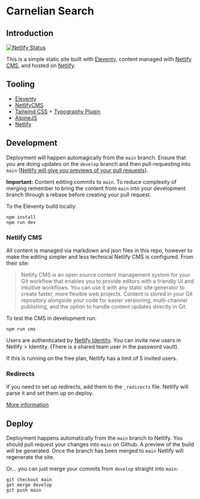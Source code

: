 # Carnelian Search

## Introduction

[![Netlify Status](https://api.netlify.com/api/v1/badges/dce13b5b-c0a8-434b-8906-971bda299440/deploy-status)](https://app.netlify.com/sites/carnelian-search/deploys)

This is a simple static site built with [Eleventy](https://www.11ty.dev/), content managed with [Netlify CMS](https://www.netlifycms.org/), and hosted on [Netlify](https://www.netlify.com/).

## Tooling

- [Eleventy](https://www.11ty.dev/)
- [NetlifyCMS](https://www.netlifycms.org/)
- [Tailwind CSS](https://tailwindcss.com/docs/installation) + [Typography Plugin](https://github.com/tailwindlabs/tailwindcss-typography)
- [AlpineJS](https://github.com/alpinejs/alpine)
- [Netlify](https://www.netlify.com/)

## Development

Deployment will happen automagically from the `main` branch. Ensure that you are doing updates on the `develop` branch and then pull-requesting into `main` ([Netlify will give you previews of your pull requests](https://www.netlify.com/blog/2016/07/20/introducing-deploy-previews-in-netlify/)).

**Important:** Content editing commits to `main`. To reduce complexity of merging remember to bring the content from `main` into your development branch through a rebase before creating your pull request.

To the Eleventy build locally:

```
npm install
npm run dev
```

### Netlify CMS

All content is managed via markdown and json files in this repo, however to make the editing simpler and less technical Netlify CMS is configured. From their site:

> Netlify CMS is an open source content management system for your Git workflow that enables you to provide editors with a friendly UI and intuitive workflows. You can use it with any static site generator to create faster, more flexible web projects. Content is stored in your Git repository alongside your code for easier versioning, multi-channel publishing, and the option to handle content updates directly in Git.

To test the CMS in development run:

```
npm run cms
```

Users are authenticated by [Netlify Identity](https://docs.netlify.com/visitor-access/identity/). You can invite new users in Netlify > Identity. (There is a shared team user in the password vault).

If this is running on the free plan, Netlify has a limit of 5 invited users.

### Redirects

If you need to set up redirects, add them to the `_redirects` file. Netlify will parse it and set them up on deploy.

[More information](https://docs.netlify.com/routing/redirects/)

## Deploy

Deployment happens automatically from the `main` branch to Netlify. You should pull request your changes into `main` on Github. A preview of the build will be generated. Once the branch has been merged to `main` Netlify will regenerate the site.

Or… you can just merge your commits from `develop` straight into `main`:

```
git checkout main
get merge develop
git push main
```
